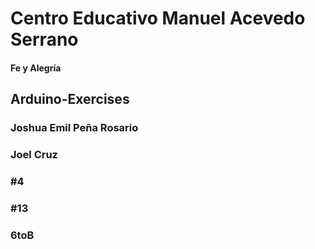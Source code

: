 # Centro Educativo Manuel Acevedo Serrano
#### Fe y Alegría


## Arduino-Exercises

### Joshua Emil Peña Rosario
### Joel Cruz
### #4
### #13

### 6toB

